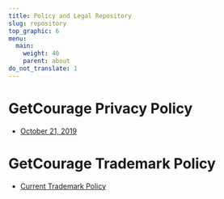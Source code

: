 ```yaml
---
title: Policy and Legal Repository
slug: repository
top_graphic: 6
menu:
  main:
    weight: 40
    parent: about
do_not_translate: 1
---
```


<!-- Note for translators: do NOT translate this file -->


# GetCourage Privacy Policy

* [October 21, 2019](/privacy/)

# GetCourage Trademark Policy

* [Current Trademark Policy](/trademarks/)



